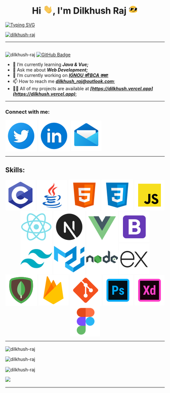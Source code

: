 <h1 align="center">Hi <img src="./assets/Hi.gif" alt="👋" width="30px"/>, I'm Dilkhush Raj <img src="./assets/emoji.gif" alt="👋" width="30px"/></h1>
<!-- <h3 align="center">A passionate frontend developer from India</h3> 
  -->

[![Typing SVG](https://readme-typing-svg.herokuapp.com/?lines=A+passionate+developer;Always+learning)](https://git.io/typing-svg)

<!--Trophies-->
<p align="left"> <a href="https://github.com/ryo-ma/github-profile-trophy"><img src="https://github-profile-trophy.vercel.app/?username=dilkhush-raj&theme=tokyonight" alt="dilkhush-raj" /></a></p>

---


<!--Profile Views-->
<br /><img src="https://komarev.com/ghpvc/?username=dilkhush-raj&label=Profile%20views&color=0e75b6&style=flat" alt="dilkhush-raj" /> <a href="https://github.com/dilkhush-raj?tab=followers"><!--Followers Count-->
<img src="https://img.shields.io/github/followers/dilkhush-raj?label=Followers&style=social" alt="GitHub Badge"></a>


<!--About Me-->

<!-- - 👯 I’m looking to collaborate on []() -->
<!-- - 🤝 I’m looking for help with []() -->
- 🌱 I’m currently learning ***Java & Vue;***
- 💬 Ask me about ***Web Development;***
- 🔭 I’m currently working on ***[IGNOU की BCA कक्षा](https://bcakaksha.vercel.app)***;
- 📫 How to reach me ***<a href="mailto:dilkhush_raj@outlook.com">dilkhush_raj@outlook.com<a/>***;
- 👨‍💻 All of my projects are available at ***[https://dilkhush.vercel.app](https://dilkhush.vercel.app)***;
<!-- - 📝 I regularly write articles on -->
<!-- - 📄 Know about my experiences [](Resume) -->
<!-- - ⚡ Fun fact  -->

---


<!--Connect With Me-->
<h3 align="left">Connect with me:</h3>
<p align="left">
<!--Twitter-->
<a href="https://twitter.com/dilkhush_india" target="blank"><img align="center" src="./assets/twitter-circled.svg" alt="twitter"/></a>
<!--LinkedIn-->
<a href="https://linkedin.com/in/dilkhushraj" target="blank"><img align="center" src="./assets/linkedin-circled.svg" alt="linkedin" /></a>
<!--Mail-->
<a href="mailto:dilkhush_raj@outlook.com" target="blank"><img align="center" src="./assets/mail.svg" alt="mail" /></a>
</p>

---  

<h2 align="left">Skills:</h2>
<p align="center">
<img align="center" src="./assets/c-programming.svg" alt="c-programming" />
<img align="center" src="./assets/java.svg" alt="java" />
<!-- <img align="center" src="./assets/python.svg" alt="python" /> -->
<img align="center" src="./assets/html-5-50.svg" alt="html5" />
<img align="center" src="./assets/css3-50.svg" alt="css3" />
<img align="center" src="./assets/javascript.svg" alt="javascript" />
<img align="center" src="./assets/react-native-50.svg" alt="react" />
<img align="center" src="./assets/next.js-50.svg" alt="nextjs" />
<img align="center" src="./assets/vue-js-50.svg" alt="vue" />
<img align="center" src="./assets/icons8-bootstrap.svg" alt="bootstrap" />
<img align="center" src="./assets/tailwindcss-50.svg" alt="tailwindcss" />
<img align="center" src="./assets/material-ui-50.svg" alt="materialui" />
<!-- <img align="center" src="./assets/" alt="antui" /> -->
<img align="center" src="./assets/nodejs-50.svg" alt="nodejs" />
<img align="center" src="./assets/icons8-express-js.svg" alt="express" />
<!-- <img align="center" src="./assets/" alt="android" /> -->
<!-- <img align="center" src="./assets/" alt="flutter" /> -->
<img align="center" src="./assets/mongodb-50.svg" alt="mongodb" />
<!-- <img align="center" src="./assets/" alt="mysql" /> -->
<img align="center" src="./assets/icons8-firebase.svg" alt="firebase" />
<!-- <h3>Static Site Generators</h3> -->
<img align="center" src="./assets/git-50.svg" alt="git" />
<img align="center" src="./assets/icons8-adobe-photoshop.svg" alt="photoshop" />
<img align="center" src="./assets/icons8-adobe-xd.svg" alt="xd" />
<img align="center" src="./assets/icons8-figma.svg" alt="figma" />
<!-- <img align="center" src="./assets/" alt="postman" /> -->
 </p>

--- 

<!--Most Used Languages-->
<p><img align="center" src="https://github-readme-stats.vercel.app/api/top-langs?username=dilkhush-raj&theme=tokyonight&show_icons=true&locale=en&layout=compact" alt="dilkhush-raj" /></p>  

<!--Current Streak-->
<p><img align="center" src="https://github-readme-streak-stats.herokuapp.com/?user=dilkhush-raj&theme=tokyonight&ring=DD2727&fire=DD2727" alt="dilkhush-raj" /></p>

<!--GitHub Stats-->
<p><img align="center" src="https://github-readme-stats.vercel.app/api?username=dilkhush-raj&theme=tokyonight&show_icons=true&locale=en" alt="dilkhush-raj" /></p>

<!--Contributions Graph-->
<img src="https://activity-graph.herokuapp.com/graph?username=dilkhush-raj&theme=dracula&bg_color=00000000&color=878787&line=4c8ed9&point=00000000&area=true">

---
